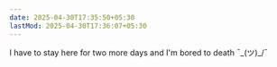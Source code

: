 ```yaml
---
date: 2025-04-30T17:35:50+05:30
lastMod: 2025-04-30T17:36:07+05:30
---
```


I have to stay here for two more days and I'm bored to death ¯\_(ツ)_/¯
